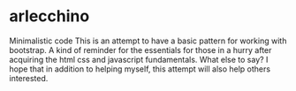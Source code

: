 # arlecchino
Minimalistic code
This is an attempt to have a basic pattern for working with bootstrap. 
A kind of reminder for the essentials for those in a hurry after acquiring 
the html css and javascript fundamentals.
What else to say? I hope that in addition to helping myself, this attempt 
will also help others interested.
